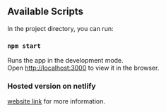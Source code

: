 ## Available Scripts

In the project directory, you can run:

### `npm start`

Runs the app in the development mode.\
Open [http://localhost:3000](http://localhost:3000) to view it in the browser.

### Hosted version on netlify

[website link](https://thirsty-jackson-79ae55.netlify.app) for more information.
